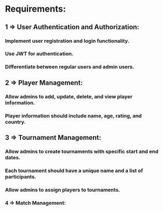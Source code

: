 # Requirements:

## 1 => User Authentication and Authorization:
### Implement user registration and login functionality.
### Use JWT for authentication.
### Differentiate between regular users and admin users.
## 2 => Player Management:
### Allow admins to add, update, delete, and view player information.
### Player information should include name, age, rating, and country.
## 3 => Tournament Management:
### Allow admins to create tournaments with specific start and end dates.
### Each tournament should have a unique name and a list of participants.
### Allow admins to assign players to tournaments.
### 4 => Match Management: